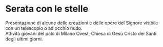 # Serata con le stelle
Presentazione di alcune delle creazioni e delle opere del Signore visibile con un telescopio o ad occhio nudo.<br>
Attività giovani del palo di Milano Ovest, Chiesa di Gesù Cristo dei Santi degli ultimi giorni.


